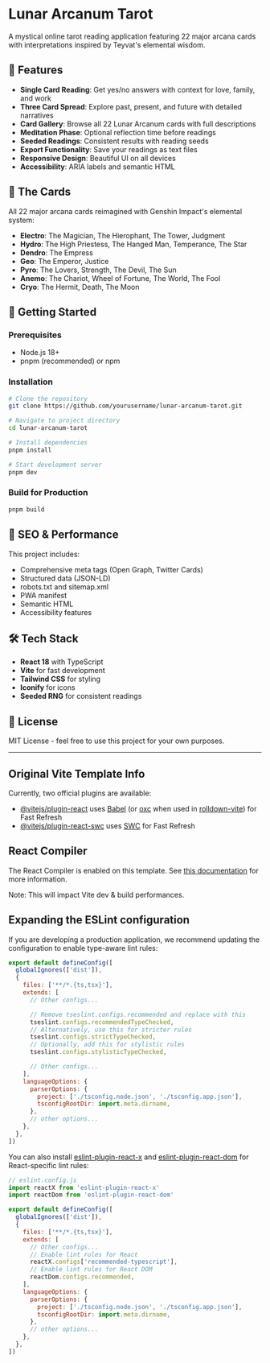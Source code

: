 # Lunar Arcanum Tarot

A mystical online tarot reading application featuring 22 major arcana cards with interpretations inspired by Teyvat's elemental wisdom.

## 🌙 Features

- **Single Card Reading**: Get yes/no answers with context for love, family, and work
- **Three Card Spread**: Explore past, present, and future with detailed narratives
- **Card Gallery**: Browse all 22 Lunar Arcanum cards with full descriptions
- **Meditation Phase**: Optional reflection time before readings
- **Seeded Readings**: Consistent results with reading seeds
- **Export Functionality**: Save your readings as text files
- **Responsive Design**: Beautiful UI on all devices
- **Accessibility**: ARIA labels and semantic HTML

## 🎴 The Cards

All 22 major arcana cards reimagined with Genshin Impact's elemental system:
- **Electro**: The Magician, The Hierophant, The Tower, Judgment
- **Hydro**: The High Priestess, The Hanged Man, Temperance, The Star
- **Dendro**: The Empress
- **Geo**: The Emperor, Justice
- **Pyro**: The Lovers, Strength, The Devil, The Sun
- **Anemo**: The Chariot, Wheel of Fortune, The World, The Fool
- **Cryo**: The Hermit, Death, The Moon

## 🚀 Getting Started

### Prerequisites
- Node.js 18+ 
- pnpm (recommended) or npm

### Installation

```bash
# Clone the repository
git clone https://github.com/yourusername/lunar-arcanum-tarot.git

# Navigate to project directory
cd lunar-arcanum-tarot

# Install dependencies
pnpm install

# Start development server
pnpm dev
```

### Build for Production

```bash
pnpm build
```

## 📱 SEO & Performance

This project includes:
- Comprehensive meta tags (Open Graph, Twitter Cards)
- Structured data (JSON-LD)
- robots.txt and sitemap.xml
- PWA manifest
- Semantic HTML
- Accessibility features

## 🛠️ Tech Stack

- **React 18** with TypeScript
- **Vite** for fast development
- **Tailwind CSS** for styling
- **Iconify** for icons
- **Seeded RNG** for consistent readings

## 📄 License

MIT License - feel free to use this project for your own purposes.

---

## Original Vite Template Info

Currently, two official plugins are available:

- [@vitejs/plugin-react](https://github.com/vitejs/vite-plugin-react/blob/main/packages/plugin-react) uses [Babel](https://babeljs.io/) (or [oxc](https://oxc.rs) when used in [rolldown-vite](https://vite.dev/guide/rolldown)) for Fast Refresh
- [@vitejs/plugin-react-swc](https://github.com/vitejs/vite-plugin-react/blob/main/packages/plugin-react-swc) uses [SWC](https://swc.rs/) for Fast Refresh

## React Compiler

The React Compiler is enabled on this template. See [this documentation](https://react.dev/learn/react-compiler) for more information.

Note: This will impact Vite dev & build performances.

## Expanding the ESLint configuration

If you are developing a production application, we recommend updating the configuration to enable type-aware lint rules:

```js
export default defineConfig([
  globalIgnores(['dist']),
  {
    files: ['**/*.{ts,tsx}'],
    extends: [
      // Other configs...

      // Remove tseslint.configs.recommended and replace with this
      tseslint.configs.recommendedTypeChecked,
      // Alternatively, use this for stricter rules
      tseslint.configs.strictTypeChecked,
      // Optionally, add this for stylistic rules
      tseslint.configs.stylisticTypeChecked,

      // Other configs...
    ],
    languageOptions: {
      parserOptions: {
        project: ['./tsconfig.node.json', './tsconfig.app.json'],
        tsconfigRootDir: import.meta.dirname,
      },
      // other options...
    },
  },
])
```

You can also install [eslint-plugin-react-x](https://github.com/Rel1cx/eslint-react/tree/main/packages/plugins/eslint-plugin-react-x) and [eslint-plugin-react-dom](https://github.com/Rel1cx/eslint-react/tree/main/packages/plugins/eslint-plugin-react-dom) for React-specific lint rules:

```js
// eslint.config.js
import reactX from 'eslint-plugin-react-x'
import reactDom from 'eslint-plugin-react-dom'

export default defineConfig([
  globalIgnores(['dist']),
  {
    files: ['**/*.{ts,tsx}'],
    extends: [
      // Other configs...
      // Enable lint rules for React
      reactX.configs['recommended-typescript'],
      // Enable lint rules for React DOM
      reactDom.configs.recommended,
    ],
    languageOptions: {
      parserOptions: {
        project: ['./tsconfig.node.json', './tsconfig.app.json'],
        tsconfigRootDir: import.meta.dirname,
      },
      // other options...
    },
  },
])
```
